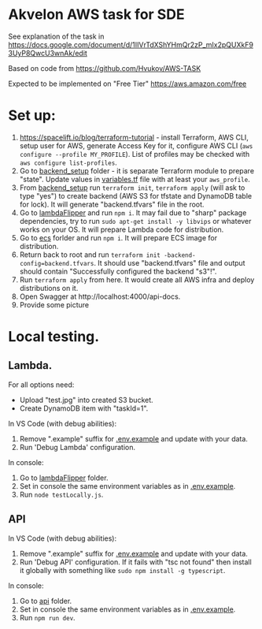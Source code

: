 # Akvelon AWS task for SDE

See explanation of the task in https://docs.google.com/document/d/1IIVrTdXShYHmQr2zP_mIx2pQUXkF93UyP8QwcU3wnAk/edit

Based on code from https://github.com/Hvukov/AWS-TASK

Expected to be implemented on "Free Tier" https://aws.amazon.com/free

# Set up:
1. https://spacelift.io/blog/terraform-tutorial - install Terraform, AWS CLI,
   setup user for AWS, generate Access Key for it, configure AWS CLI (`aws configure --profile MY_PROFILE`).
   List of profiles may be checked with `aws configure list-profiles`.
2. Go to [backend_setup](/backend_setup/) folder - it is separate Terraform module to prepare "state".
   Update values in [variables.tf](/backend_setup/variables.tf) file with at least your `aws_profile`.
3. From [backend_setup](/backend_setup/) run `terraform init`, `terraform apply` (will ask to type "yes")
   to create backend (AWS S3 for tfstate and DynamoDB table for lock).
   It will generate "backend.tfvars" file in the root.
4. Go to [lambdaFlipper](/lambdaFlipper/) and run `npm i`. It may fail due to "sharp" package dependencies,
   try to run `sudo apt-get install -y libvips` or whatever works on your OS.
   It will prepare Lambda code for distribution.
5. Go to [ecs](/ecs) forlder and run `npm i`. It will prepare ECS image for distribution.
6. Return back to root and run `terraform init -backend-config=backend.tfvars`.
   It should use "backend.tfvars" file and output should contain "Successfully configured the backend "s3"!".
7. Run `terraform apply` from here. It would create all AWS infra and deploy distributions on it.
8. Open Swagger at http://localhost:4000/api-docs.
9. Provide some picture

# Local testing.

## Lambda.

For all options need:
- Upload "test.jpg" into created S3 bucket.
- Create DynamoDB item with "taskId=1".

In VS Code (with debug abilities):

1. Remove ".example" suffix for [.env.example](/.env.example) and update with your data.
2. Run 'Debug Lambda' configuration.

In console:

1. Go to [lambdaFlipper](/lambdaFlipper/) folder.
2. Set in console the same environment variables as in [.env.example](/.env.example).
3. Run `node testLocally.js`.

## API

In VS Code (with debug abilities):

1. Remove ".example" suffix for [.env.example](/.env.example) and update with your data.
2. Run 'Debug API' configuration. If it fails with "tsc not found" then install it globally
   with something like `sudo npm install -g typescript`.

In console:

1. Go to [api](/api/) folder.
2. Set in console the same environment variables as in [.env.example](/.env.example).
3. Run `npm run dev`.